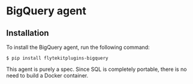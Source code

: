 # BigQuery agent

## Installation

To install the BigQuery agent, run the following command:

```shell
$ pip install flytekitplugins-bigquery
```

This agent is purely a spec. Since SQL is completely portable, there is no need to build a Docker container.
